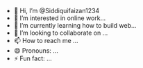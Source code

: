 - 👋 Hi, I’m @Siddiquifaizan1234
- 👀 I’m interested in online work...
- 🌱 I’m currently learning how to build web...
- 💞️ I’m looking to collaborate on ...
- 📫 How to reach me ...
- 😄 Pronouns: ...
- ⚡ Fun fact: ...

<!---
Siddiquifaizan1234/Siddiquifaizan1234 is a ✨ special ✨ repository because its `README.md` (this file) appears on your GitHub profile.
You can click the Preview link to take a look at your changes.
--->

